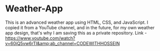 # Weather-App
This is an advanced weather app using HTML, CSS, and JavaScript. I copied it from a YouTube channel, and in the future, for my own weather app design, that's why I am saving this as a private repository.  Link - https://www.youtube.com/watch?v=60iQ5vw6rTI&amp;ab_channel=CODEWITHHOSSEIN
